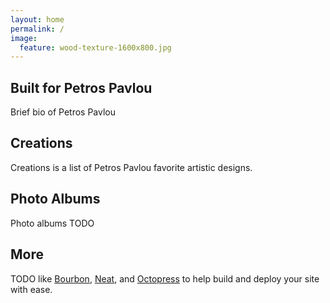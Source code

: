 ```yaml
---
layout: home
permalink: /
image:
  feature: wood-texture-1600x800.jpg
---
```


<div class="tiles">

<div class="tile">
  <h2 class="post-title">Built for Petros Pavlou</h2>
  <p class="post-excerpt">Brief bio of Petros Pavlou</p>
</div><!-- /.tile -->

<div class="tile">
  <h2 class="post-title">Creations</h2>
  <p class="post-excerpt">Creations is a list of Petros Pavlou favorite artistic designs.</p>
</div><!-- /.tile -->

<div class="tile">
  <h2 class="post-title">Photo Albums</h2>
  <p class="post-excerpt">Photo albums TODO</p>
</div><!-- /.tile -->

<div class="tile">
  <h2 class="post-title">More</h2>
  <p class="post-excerpt">TODO like <a href="http://bourbon.io">Bourbon</a>, <a href="http://neat.bourbon.io/">Neat</a>, and <a href="http://github.com/octopress/octopress">Octopress</a> to help build and deploy your site with ease.</p>
</div><!-- /.tile -->

</div><!-- /.tiles -->
